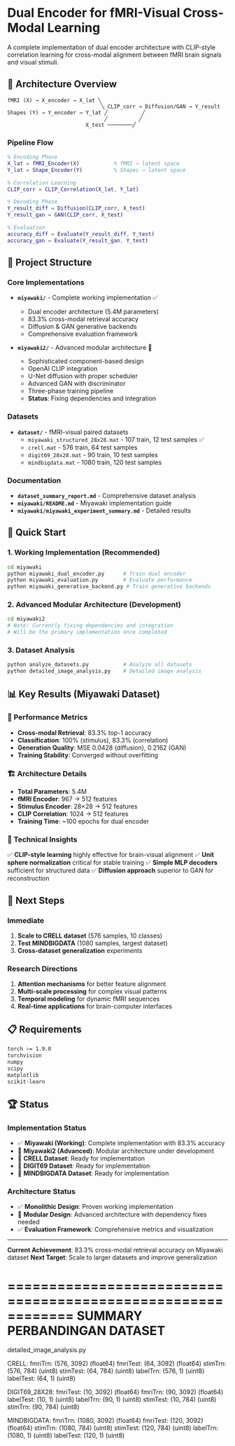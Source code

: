 # Dual Encoder for fMRI-Visual Cross-Modal Learning

A complete implementation of dual encoder architecture with CLIP-style correlation learning for cross-modal alignment between fMRI brain signals and visual stimuli.

## 🧠 Architecture Overview

```
fMRI (X) → X_encoder → X_lat ╲
                              ╲ CLIP_corr → Diffusion/GAN → Y_result
Shapes (Y) → Y_encoder → Y_lat ╱           ╱
                               ╱          ╱
                         X_test ────────╱
```

### Pipeline Flow
```matlab
% Encoding Phase
X_lat = fMRI_Encoder(X)           % fMRI → latent space
Y_lat = Shape_Encoder(Y)          % Shapes → latent space

% Correlation Learning
CLIP_corr = CLIP_Correlation(X_lat, Y_lat)

% Decoding Phase
Y_result_diff = Diffusion(CLIP_corr, X_test)
Y_result_gan = GAN(CLIP_corr, X_test)

% Evaluation
accuracy_diff = Evaluate(Y_result_diff, Y_test)
accuracy_gan = Evaluate(Y_result_gan, Y_test)
```

## 📁 Project Structure

### Core Implementations
- **`miyawaki/`** - Complete working implementation ✅
  - Dual encoder architecture (5.4M parameters)
  - 83.3% cross-modal retrieval accuracy
  - Diffusion & GAN generative backends
  - Comprehensive evaluation framework

- **`miyawaki2/`** - Advanced modular architecture 🚧
  - Sophisticated component-based design
  - OpenAI CLIP integration
  - U-Net diffusion with proper scheduler
  - Advanced GAN with discriminator
  - Three-phase training pipeline
  - **Status**: Fixing dependencies and integration

### Datasets
- **`dataset/`** - fMRI-visual paired datasets
  - `miyawaki_structured_28x28.mat` - 107 train, 12 test samples ✅
  - `crell.mat` - 576 train, 64 test samples
  - `digit69_28x28.mat` - 90 train, 10 test samples
  - `mindbigdata.mat` - 1080 train, 120 test samples

### Documentation
- **`dataset_summary_report.md`** - Comprehensive dataset analysis
- **`miyawaki/README.md`** - Miyawaki implementation guide
- **`miyawaki/miyawaki_experiment_summary.md`** - Detailed results

## 🚀 Quick Start

### 1. Working Implementation (Recommended)
```bash
cd miyawaki
python miyawaki_dual_encoder.py      # Train dual encoder
python miyawaki_evaluation.py        # Evaluate performance
python miyawaki_generative_backend.py # Train generative backends
```

### 2. Advanced Modular Architecture (Development)
```bash
cd miyawaki2
# Note: Currently fixing dependencies and integration
# Will be the primary implementation once completed
```

### 3. Dataset Analysis
```bash
python analyze_datasets.py           # Analyze all datasets
python detailed_image_analysis.py    # Detailed image analysis
```

## 📊 Key Results (Miyawaki Dataset)

### 🎯 Performance Metrics
- **Cross-modal Retrieval**: 83.3% top-1 accuracy
- **Classification**: 100% (stimulus), 83.3% (correlation)
- **Generation Quality**: MSE 0.0428 (diffusion), 0.2162 (GAN)
- **Training Stability**: Converged without overfitting

### 🏗️ Architecture Details
- **Total Parameters**: 5.4M
- **fMRI Encoder**: 967 → 512 features
- **Stimulus Encoder**: 28×28 → 512 features
- **CLIP Correlation**: 1024 → 512 features
- **Training Time**: ~100 epochs for dual encoder

### 🔬 Technical Insights
✅ **CLIP-style learning** highly effective for brain-visual alignment
✅ **Unit sphere normalization** critical for stable training
✅ **Simple MLP decoders** sufficient for structured data
✅ **Diffusion approach** superior to GAN for reconstruction

## 🎯 Next Steps

### Immediate
1. **Scale to CRELL dataset** (576 samples, 10 classes)
2. **Test MINDBIGDATA** (1080 samples, largest dataset)
3. **Cross-dataset generalization** experiments

### Research Directions
1. **Attention mechanisms** for better feature alignment
2. **Multi-scale processing** for complex visual patterns
3. **Temporal modeling** for dynamic fMRI sequences
4. **Real-time applications** for brain-computer interfaces

## 📋 Requirements

```bash
torch >= 1.9.0
torchvision
numpy
scipy
matplotlib
scikit-learn
```

## 🏆 Status

### Implementation Status
- ✅ **Miyawaki (Working)**: Complete implementation with 83.3% accuracy
- 🚧 **Miyawaki2 (Advanced)**: Modular architecture under development
- 🔄 **CRELL Dataset**: Ready for implementation
- 🔄 **DIGIT69 Dataset**: Ready for implementation
- 🔄 **MINDBIGDATA Dataset**: Ready for implementation

### Architecture Status
- ✅ **Monolithic Design**: Proven working implementation
- 🚧 **Modular Design**: Advanced architecture with dependency fixes needed
- ✅ **Evaluation Framework**: Comprehensive metrics and visualization

---

**Current Achievement**: 83.3% cross-modal retrieval accuracy on Miyawaki dataset
**Next Target**: Scale to larger datasets and improve generalization


============================================================
SUMMARY PERBANDINGAN DATASET
============================================================
detailed_image_analysis.py


CRELL:
  fmriTrn: (576, 3092) (float64)
  fmriTest: (64, 3092) (float64)
  stimTrn: (576, 784) (uint8)
  stimTest: (64, 784) (uint8)
  labelTrn: (576, 1) (uint8)
  labelTest: (64, 1) (uint8)

DIGIT69_28X28:
  fmriTest: (10, 3092) (float64)
  fmriTrn: (90, 3092) (float64)
  labelTest: (10, 1) (uint8)
  labelTrn: (90, 1) (uint8)
  stimTest: (10, 784) (uint8)
  stimTrn: (90, 784) (uint8)

MINDBIGDATA:
  fmriTrn: (1080, 3092) (float64)
  fmriTest: (120, 3092) (float64)
  stimTrn: (1080, 784) (uint8)
  stimTest: (120, 784) (uint8)
  labelTrn: (1080, 1) (uint8)
  labelTest: (120, 1) (uint8)